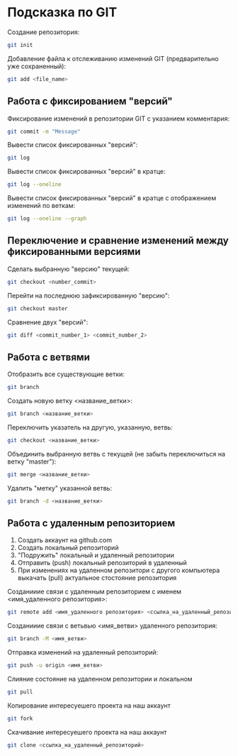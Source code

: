 # Подсказка по GIT

Создание репозитория:
```sh
git init
```
Добавление файла к отслеживанию изменений GIT (предварительно уже сохраненный):
```sh
git add <file_name>
```
## Работа с фиксированием "версий"

Фиксирование изменений в репозитории GIT с указанием комментария:
```sh
git commit -m "Message"
```
Вывести список фиксированных "версий":
```sh
git log
```
Вывести список фиксированных "версий" в кратце:
```sh
git log --oneline
```
Вывести список фиксированных "версий" в кратце c отображением изменений по веткам:
```sh
git log --oneline --graph
```
## Переключение и сравнение изменений между фиксированными версиями

Сделать выбранную "версию" текущей:
```sh
git checkout <number_commit>
```
Перейти на последнюю зафиксированную "версию":
```sh
git checkout master
```
Сравнение двух "версий":
```sh
git diff <commit_number_1> <commit_number_2>
```

## Работа с ветвями

Отобразить все существующие ветки:
```sh
git branch
```
Создать новую ветку <название_ветки>:
```sh
git branch <название_ветки>
```
Переключить указатель на другую, указанную, ветвь:
```sh
git checkout <название_ветки>
```
Объединить выбранную ветвь с текущей (не забыть переключиться на ветку "master"):
```sh
git merge <название_ветки>
```
Удалить "метку" указанной ветвь:
```sh
git branch -d <название_ветки>
```

## Работа с удаленным репозиторием

1. Создать аккаунт на github.com
2. Создать локальный репозиторий
3. "Подружить" локальный и удаленный репозитории
4. Отправить (push) локальный репозиторий в удаленный
5. При изменениях на удаленном репозитори с другого компьютера выкачать (pull) актуальное стостояние репозитория

Созданииие связи с удаленным репозиторием с именем <имя_удаленного репозитория>:
```sh
git remote add <имя_удаленного репозитория> <ссылка_на_удаленный_репозиторий>
```
Созданииие связи с ветьвью <имя_ветви> удаленного репозитория:
```sh
git branch -M <имя_ветви>
```
Отправка изменений на удаленный репозиторий:
```sh
git push -u origin <имя_ветви>
```
Слияние состояние на удаленном репозитории и локальном
```sh
git pull
```
Копирование интересуешего проекта на наш аккаунт
```sh
git fork
```
Скачивание интересуешего проекта на наш аккаунт
```sh
git clone <ссылка_на_удаленный_репозиторий>
```